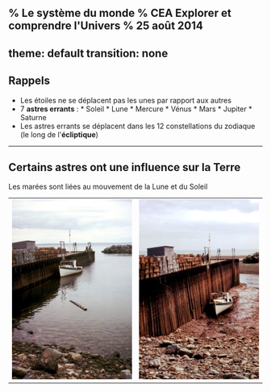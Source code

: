 % Le système du monde
% CEA Explorer et comprendre l'Univers
% 25 août 2014
---
theme: default
transition: none
---

## Rappels

- Les étoiles ne se déplacent pas les unes par rapport aux autres
- 7 **astres errants** : 
      * Soleil
      * Lune
      * Mercure
      * Vénus
      * Mars
      * Jupiter
      * Saturne
- Les astres errants se déplacent dans les 12 constellations du zodiaque (le
    long de l'**écliptique**)

---

## Certains astres ont une influence sur la Terre

Les marées sont liées au mouvement de la Lune et du Soleil

<table>
  <tr>
  <td>
    <a title="© Samuel Wantman / Wikimedia Commons / CC-BY-SA-3.0 & GFDL"
    href="https://commons.wikimedia.org/wiki/File:Bay_of_Fundy_High_Tide.jpg"><img
    width="256" alt="Fundy Marée haute"
    src="Bay_of_Fundy_High_Tide.jpg"/></a>
  </td>
  <td>
    <a title="© Samuel Wantman / Wikimedia Commons / CC-BY-SA-3.0 & GFDL"
    href="https://commons.wikimedia.org/wiki/File:Bay_of_Fundy_Low_Tide.jpg"><img
    width="256" alt="Fundy Marée haute"
    src="Bay_of_Fundy_Low_Tide.jpg"/></a>
  </td>
  </tr>
</table>
